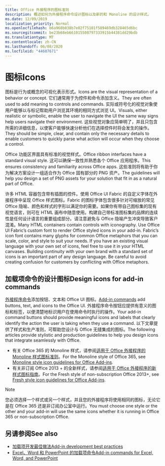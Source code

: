 ```yaml
---
title: Office 外接程序的图标准则
description: 概述如何为外接程序命令设计图标以及新的和 Monoline 的设计样式。
ms.date: 12/09/2019
localization_priority: Normal
ms.openlocfilehash: b6a960b038b7e02f75101f589469db328465d6bc
ms.sourcegitcommit: be23b68eb661015508797333915b44381dd29bdb
ms.translationtype: MT
ms.contentlocale: zh-CN
ms.lasthandoff: 06/08/2020
ms.locfileid: "44607671"
---
```

# <a name="icons"></a><span data-ttu-id="93aa5-103">图标</span><span class="sxs-lookup"><span data-stu-id="93aa5-103">Icons</span></span>

<span data-ttu-id="93aa5-104">图标是行为或概念的可视化表示形式。</span><span class="sxs-lookup"><span data-stu-id="93aa5-104">Icons are the visual representation of a behavior or concept.</span></span> <span data-ttu-id="93aa5-105">它们通常用于为控件和命令添加含义。</span><span class="sxs-lookup"><span data-stu-id="93aa5-105">They are often used to add meaning to controls and commands.</span></span> <span data-ttu-id="93aa5-106">实际或符号化的视觉对象使用户能够以与标记帮助用户浏览其环境的相同方式浏览 UI。</span><span class="sxs-lookup"><span data-stu-id="93aa5-106">Visuals, either realistic or symbolic, enable the user to navigate the UI the same way signs help users navigate their environment.</span></span> <span data-ttu-id="93aa5-107">这些视觉对象应简单明了，并且只包含所需的详细信息，以使客户能够快速分析他们在选择控件时将会发生的操作。</span><span class="sxs-lookup"><span data-stu-id="93aa5-107">They should be simple, clear, and contain only the necessary details to enable customers to quickly parse what action will occur when they choose a control.</span></span>

<span data-ttu-id="93aa5-108">Office 功能区界面具有标准的视觉样式。</span><span class="sxs-lookup"><span data-stu-id="93aa5-108">Office ribbon interfaces have a standard visual style.</span></span> <span data-ttu-id="93aa5-109">这可以确保一致性并熟悉各个 Office 应用程序。</span><span class="sxs-lookup"><span data-stu-id="93aa5-109">This ensures consistency and familiarity across Office apps.</span></span> <span data-ttu-id="93aa5-110">这些准则将有助于你为解决方案设计一组适合作为 Office 固有部分的 PNG 资产。</span><span class="sxs-lookup"><span data-stu-id="93aa5-110">The guidelines will help you design a set of PNG assets for your solution that fit in as a natural part of Office.</span></span>

<span data-ttu-id="93aa5-p103">许多 HTML 容器包含带有插图的控件。使用 Office UI Fabric 的自定义字体在外接程序中呈现 Office 样式图标。Fabric 的图标字体包含很多针对可缩放的常见 Office 隐喻、颜色和样式的字形以满足你的需要。如果你有带自己图标集的现有视觉语言，则可在 HTML 画布中随意使用。构建自己带标准图标集的品牌的连续性是任何设计语言的重要组成部分。请注意避免与 Office 隐喻产生冲突导致客户混淆。</span><span class="sxs-lookup"><span data-stu-id="93aa5-p103">Many HTML containers contain controls with iconography. Use Office UI Fabric’s custom font to render Office styled icons in your add-in. Fabric’s icon font contains many glyphs for common Office metaphors that you can scale, color, and style to suit your needs. If you have an existing visual language with your own set of icons, feel free to use it in your HTML canvases. Building continuity with your own brand with a standard set of icons is an important part of any design language. Be careful to avoid creating confusion for customers by conflicting with Office metaphors.</span></span>

## <a name="design-icons-for-add-in-commands"></a><span data-ttu-id="93aa5-117">加载项命令的设计图标</span><span class="sxs-lookup"><span data-stu-id="93aa5-117">Design icons for add-in commands</span></span>

<span data-ttu-id="93aa5-118">[外接程序命令](add-in-commands.md)添加按钮、文本和 Office UI 图标。</span><span class="sxs-lookup"><span data-stu-id="93aa5-118">[Add-in commands](add-in-commands.md) add buttons, text, and icons to the Office UI.</span></span> <span data-ttu-id="93aa5-119">外接程序命令按钮应提供有意义的图标和标签，以便清楚地标识用户在使用命令时执行的操作。</span><span class="sxs-lookup"><span data-stu-id="93aa5-119">Your add-in command buttons should provide meaningful icons and labels that clearly identify the action the user is taking when they use a command.</span></span> <span data-ttu-id="93aa5-120">以下文章提供了样式和生产准则，可帮助您设计与 Office 无缝集成的图标。</span><span class="sxs-lookup"><span data-stu-id="93aa5-120">The following articles provide stylistic and production guidelines to help you design icons that integrate seamlessly with Office.</span></span>

- <span data-ttu-id="93aa5-121">有关 Office 365 的 Monoline 样式，请参阅[适用于 Office 外接程序的 Monoline 样式图标准则](add-in-icons-monoline.md)。</span><span class="sxs-lookup"><span data-stu-id="93aa5-121">For the Monoline style of Office 365, see [Monoline style icon guidelines for Office Add-ins](add-in-icons-monoline.md).</span></span>
- <span data-ttu-id="93aa5-122">有关非订阅 Office 2013 + 的全新样式，请参阅[适用于 Office 外接程序的新样式图标指南](add-in-icons-fresh.md)。</span><span class="sxs-lookup"><span data-stu-id="93aa5-122">For the Fresh style of non-subscription Office 2013+, see [Fresh style icon guidelines for Office Add-ins](add-in-icons-fresh.md).</span></span>

> [!NOTE]
> <span data-ttu-id="93aa5-123">您必须选择一个样式或另一个样式，并且您的外接程序将使用相同的图标，无论它是在 Office 365 还是非订阅办公室中运行。</span><span class="sxs-lookup"><span data-stu-id="93aa5-123">You must choose one style or the other and your add-in will use the same icons whether it is running in Office 365 or non-subscription Office.</span></span>

## <a name="see-also"></a><span data-ttu-id="93aa5-124">另请参阅</span><span class="sxs-lookup"><span data-stu-id="93aa5-124">See also</span></span>

- [<span data-ttu-id="93aa5-125">加载项开发最佳做法</span><span class="sxs-lookup"><span data-stu-id="93aa5-125">Add-in development best practices</span></span>](../concepts/add-in-development-best-practices.md)
- [<span data-ttu-id="93aa5-126">Excel、Word 和 PowerPoint 的加载项命令</span><span class="sxs-lookup"><span data-stu-id="93aa5-126">Add-in commands for Excel, Word, and PowerPoint</span></span>](../design/add-in-commands.md)
